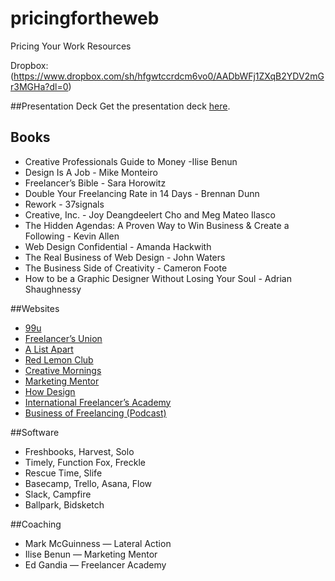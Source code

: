 pricingfortheweb
================

Pricing Your Work Resources

Dropbox: (https://www.dropbox.com/sh/hfgwtccrdcm6vo0/AADbWFj1ZXqB2YDV2mGr3MGHa?dl=0)

##Presentation Deck
Get the presentation deck [here](https://speakerdeck.com/bradweaver/how-to-price-your-work-convergese-2015).

## Books
* Creative Professionals Guide to Money -Ilise Benun
* Design Is A Job  - Mike Monteiro
* Freelancer’s Bible - Sara Horowitz
* Double Your Freelancing Rate in 14 Days - Brennan Dunn
* Rework - 37signals
* Creative, Inc. - Joy Deangdeelert Cho and Meg Mateo Ilasco
* The Hidden Agendas: A Proven Way to Win Business & Create a Following - Kevin Allen
* Web Design Confidential - Amanda Hackwith
* The Real Business of Web Design - John Waters
* The Business Side of Creativity - Cameron Foote
* How to be a Graphic Designer Without Losing Your Soul - Adrian Shaughnessy

##Websites
* [99u](http://99u.com/)
* [Freelancer’s Union](https://www.freelancersunion.org/)
* [A List Apart](http://alistapart.com/)
* [Red Lemon Club](http://www.redlemonclub.com/)
* [Creative Mornings](http://creativemornings.com/)
* [Marketing Mentor](http://marketing-mentor.com/)
* [How Design](http://www.howdesign.com/)
* [International Freelancer’s Academy](http://internationalfreelancersacademy.com/training/)
* [Business of Freelancing (Podcast)](http://doubleyourfreelancing.com/podcast/)

##Software
* Freshbooks, Harvest, Solo
* Timely, Function Fox, Freckle
* Rescue Time, Slife
* Basecamp, Trello, Asana, Flow
* Slack, Campfire
* Ballpark, Bidsketch

##Coaching
* Mark McGuinness — Lateral Action
* Ilise Benun — Marketing Mentor
* Ed Gandia — Freelancer Academy
